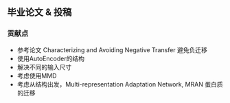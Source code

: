 ## 毕业论文 & 投稿
### 贡献点
- 参考论文 Characterizing and Avoiding Negative Transfer 避免负迁移
- 使用AutoEncoder的结构
- 解决不同的输入尺寸
- 考虑使用MMD
- 考虑从结构出发，Multi-representation Adaptation Network, MRAN 蛋白质的迁移
